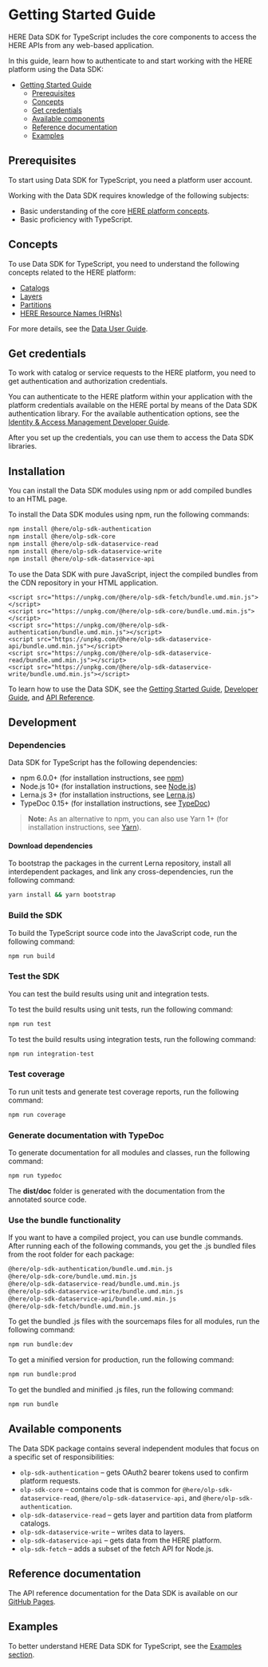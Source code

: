 # Getting Started Guide

HERE Data SDK for TypeScript includes the core components to access the HERE APIs from any web-based application.

In this guide, learn how to authenticate to and start working with the HERE platform using the Data SDK:

- [Getting Started Guide](#getting-started-guide)
  - [Prerequisites](#prerequisites)
  - [Concepts](#concepts)
  - [Get credentials](#get-credentials)
  - [Available components](#available-components)
  - [Reference documentation](#reference-documentation)
  - [Examples](#examples)

## Prerequisites

To start using Data SDK for TypeScript, you need a platform user account.

Working with the Data SDK requires knowledge of the following subjects:

- Basic understanding of the core [HERE platform concepts](#concepts).
- Basic proficiency with TypeScript.

## Concepts

To use Data SDK for TypeScript, you need to understand the following concepts related to the HERE platform:

* [Catalogs](https://developer.here.com/documentation/data-api/data_dev_guide/rest/catalogs.html)
* [Layers](https://developer.here.com/documentation/data-api/data_dev_guide/rest/layers.html)
* [Partitions](https://developer.here.com/documentation/data-api/data_dev_guide/rest/partitions.html)
* [HERE Resource Names (HRNs)](https://developer.here.com/documentation/data-api/data_dev_guide/rest/hrn.html)

For more details, see the [Data User Guide](https://developer.here.com/documentation/data-user-guide/index.html).

## Get credentials

To work with catalog or service requests to the HERE platform, you need to get authentication and authorization credentials.

You can authenticate to the HERE platform within your application with the platform credentials available on the HERE portal by means of the Data SDK authentication library. For the available authentication options, see the [Identity & Access Management Developer Guide](https://developer.here.com/documentation/identity-access-management/dev_guide/index.html).

After you set up the credentials, you can use them to access the Data SDK libraries.

## Installation

You can install the Data SDK modules using npm or add compiled bundles to an HTML page.

To install the Data SDK modules using npm, run the following commands:

```sh
npm install @here/olp-sdk-authentication
npm install @here/olp-sdk-core
npm install @here/olp-sdk-dataservice-read
npm install @here/olp-sdk-dataservice-write
npm install @here/olp-sdk-dataservice-api
```

To use the Data SDK with pure JavaScript, inject the compiled bundles from the CDN repository in your HTML application.

```
<script src="https://unpkg.com/@here/olp-sdk-fetch/bundle.umd.min.js"></script> 
<script src="https://unpkg.com/@here/olp-sdk-core/bundle.umd.min.js"></script> 
<script src="https://unpkg.com/@here/olp-sdk-authentication/bundle.umd.min.js"></script> 
<script src="https://unpkg.com/@here/olp-sdk-dataservice-api/bundle.umd.min.js"></script> 
<script src="https://unpkg.com/@here/olp-sdk-dataservice-read/bundle.umd.min.js"></script> 
<script src="https://unpkg.com/@here/olp-sdk-dataservice-write/bundle.umd.min.js"></script> 
```

To learn how to use the Data SDK, see the <a href="https://github.com/heremaps/here-data-sdk-typescript/blob/master/docs/GettingStartedGuide.md" target="_blank">Getting Started Guide</a>, <a href="https://developer.here.com/documentation/sdk-typescript/dev_guide/index.html" target="blank">Developer Guide</a>, and <a href="https://developer.here.com/documentation/sdk-typescript/api_reference/index.html"  target="_blank">API Reference</a>.

## Development

### Dependencies

Data SDK for TypeScript has the following dependencies:

- npm 6.0.0+ (for installation instructions, see <a href="https://www.npmjs.com/" target="_blank">npm</a>)
- Node.js 10+ (for installation instructions, see <a href="http://nodejs.org" target="_blank">Node.js</a>)
- Lerna.js 3+ (for installation instructions, see <a href="http://lerna.js.org" target="_blank">Lerna.js</a>)
- TypeDoc 0.15+ (for installation instructions, see <a href="http://typedoc.org" target="_blank">TypeDoc</a>)

> **Note:** As an alternative to npm, you can also use Yarn 1+ (for installation instructions, see <a href="http://yarnpkg.com" target="_blank">Yarn</a>).

#### Download dependencies

To bootstrap the packages in the current Lerna repository, install all interdependent packages, and link any cross-dependencies, run the following command:

```sh
yarn install && yarn bootstrap
```

### Build the SDK

To build the TypeScript source code into the JavaScript code, run the following command:

```sh
npm run build
```

### Test the SDK

You can test the build results using unit and integration tests.

To test the build results using unit tests, run the following command:

```sh
npm run test
```

To test the build results using integration tests, run the following command:

```sh
npm run integration-test
```

### Test coverage

To run unit tests and generate test coverage reports, run the following command:

```sh
npm run coverage
```

### Generate documentation with TypeDoc

To generate documentation for all modules and classes, run the following command:

```sh
npm run typedoc
```

The **dist/doc** folder is generated with the documentation from the annotated source code.

### Use the bundle functionality

If you want to have a compiled project, you can use bundle commands. After running each of the following commands, you get the .js bundled files from the root folder for each package:

```sh
@here/olp-sdk-authentication/bundle.umd.min.js
@here/olp-sdk-core/bundle.umd.min.js
@here/olp-sdk-dataservice-read/bundle.umd.min.js
@here/olp-sdk-dataservice-write/bundle.umd.min.js
@here/olp-sdk-dataservice-api/bundle.umd.min.js
@here/olp-sdk-fetch/bundle.umd.min.js
```

To get the bundled .js files with the sourcemaps files for all modules, run the following command:

```sh
npm run bundle:dev
```

To get a minified version for production, run the following command:

```sh
npm run bundle:prod
```

To get the bundled and minified .js files, run the following command:

```sh
npm run bundle
```

## Available components

The Data SDK package contains several independent modules that focus on a specific set of responsibilities:

- `olp-sdk-authentication` – gets OAuth2 bearer tokens used to confirm platform requests.
- `olp-sdk-core` – contains code that is common for `@here/olp-sdk-dataservice-read`, `@here/olp-sdk-dataservice-api`, and `@here/olp-sdk-authentication`.
- `olp-sdk-dataservice-read` – gets layer and partition data from platform catalogs.
- `olp-sdk-dataservice-write` – writes data to layers.
- `olp-sdk-dataservice-api` – gets data from the HERE platform.
- `olp-sdk-fetch` – adds a subset of the fetch API for Node.js.

## Reference documentation

The API reference documentation for the Data SDK is available on our <a href="https://heremaps.github.io/here-data-sdk-typescript/" target="_blank">GitHub Pages</a>.

## Examples

To better understand HERE Data SDK for TypeScript, see the [Examples section](../examples/README.md).
